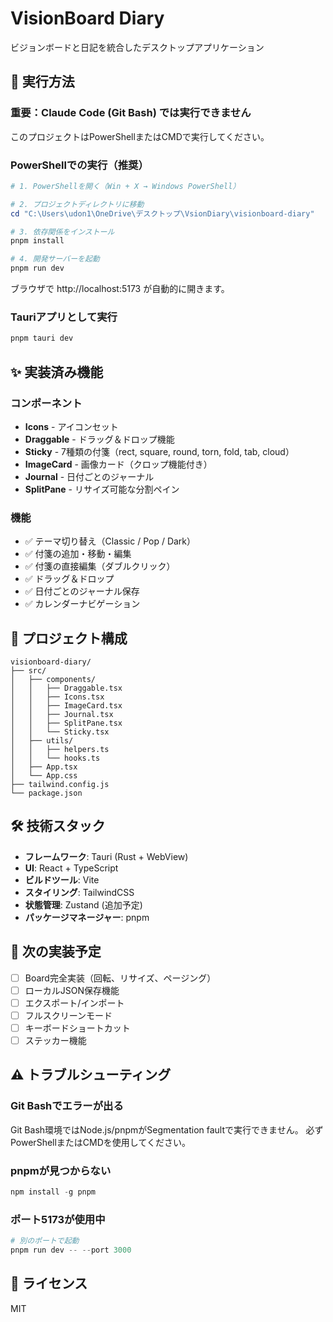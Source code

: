 # VisionBoard Diary

ビジョンボードと日記を統合したデスクトップアプリケーション

## 🚀 実行方法

### 重要：Claude Code (Git Bash) では実行できません

このプロジェクトはPowerShellまたはCMDで実行してください。

### PowerShellでの実行（推奨）

```powershell
# 1. PowerShellを開く（Win + X → Windows PowerShell）

# 2. プロジェクトディレクトリに移動
cd "C:\Users\udon1\OneDrive\デスクトップ\VsionDiary\visionboard-diary"

# 3. 依存関係をインストール
pnpm install

# 4. 開発サーバーを起動
pnpm run dev
```

ブラウザで http://localhost:5173 が自動的に開きます。

### Tauriアプリとして実行

```powershell
pnpm tauri dev
```

## ✨ 実装済み機能

### コンポーネント

- **Icons** - アイコンセット
- **Draggable** - ドラッグ＆ドロップ機能
- **Sticky** - 7種類の付箋（rect, square, round, torn, fold, tab, cloud）
- **ImageCard** - 画像カード（クロップ機能付き）
- **Journal** - 日付ごとのジャーナル
- **SplitPane** - リサイズ可能な分割ペイン

### 機能

- ✅ テーマ切り替え（Classic / Pop / Dark）
- ✅ 付箋の追加・移動・編集
- ✅ 付箋の直接編集（ダブルクリック）
- ✅ ドラッグ＆ドロップ
- ✅ 日付ごとのジャーナル保存
- ✅ カレンダーナビゲーション

## 📁 プロジェクト構成

```
visionboard-diary/
├── src/
│   ├── components/
│   │   ├── Draggable.tsx
│   │   ├── Icons.tsx
│   │   ├── ImageCard.tsx
│   │   ├── Journal.tsx
│   │   ├── SplitPane.tsx
│   │   └── Sticky.tsx
│   ├── utils/
│   │   ├── helpers.ts
│   │   └── hooks.ts
│   ├── App.tsx
│   └── App.css
├── tailwind.config.js
└── package.json
```

## 🛠️ 技術スタック

- **フレームワーク**: Tauri (Rust + WebView)
- **UI**: React + TypeScript
- **ビルドツール**: Vite
- **スタイリング**: TailwindCSS
- **状態管理**: Zustand (追加予定)
- **パッケージマネージャー**: pnpm

## 📝 次の実装予定

- [ ] Board完全実装（回転、リサイズ、ページング）
- [ ] ローカルJSON保存機能
- [ ] エクスポート/インポート
- [ ] フルスクリーンモード
- [ ] キーボードショートカット
- [ ] ステッカー機能

## ⚠️ トラブルシューティング

### Git Bashでエラーが出る

Git Bash環境ではNode.js/pnpmがSegmentation faultで実行できません。
必ずPowerShellまたはCMDを使用してください。

### pnpmが見つからない

```powershell
npm install -g pnpm
```

### ポート5173が使用中

```powershell
# 別のポートで起動
pnpm run dev -- --port 3000
```

## 📄 ライセンス

MIT
